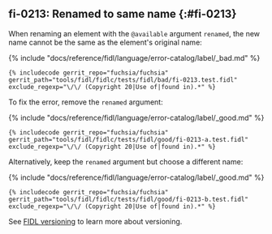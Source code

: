 ## fi-0213: Renamed to same name {:#fi-0213}

When renaming an element with the `@available` argument `renamed`, the new name
cannot be the same as the element's original name:

{% include "docs/reference/fidl/language/error-catalog/label/_bad.md" %}

```fidl
{% includecode gerrit_repo="fuchsia/fuchsia" gerrit_path="tools/fidl/fidlc/tests/fidl/bad/fi-0213.test.fidl" exclude_regexp="\/\/ (Copyright 20|Use of|found in).*" %}
```

To fix the error, remove the `renamed` argument:

{% include "docs/reference/fidl/language/error-catalog/label/_good.md" %}

```fidl
{% includecode gerrit_repo="fuchsia/fuchsia" gerrit_path="tools/fidl/fidlc/tests/fidl/good/fi-0213-a.test.fidl" exclude_regexp="\/\/ (Copyright 20|Use of|found in).*" %}
```

Alternatively, keep the `renamed` argument but choose a different name:

{% include "docs/reference/fidl/language/error-catalog/label/_good.md" %}

```fidl
{% includecode gerrit_repo="fuchsia/fuchsia" gerrit_path="tools/fidl/fidlc/tests/fidl/good/fi-0213-b.test.fidl" exclude_regexp="\/\/ (Copyright 20|Use of|found in).*" %}
```

See [FIDL versioning][fidl-versioning] to learn more about versioning.

[fidl-versioning]: /docs/reference/fidl/language/versioning.md
